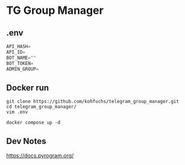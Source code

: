 # TG Group Manager

## .env

```python
API_HASH=
API_ID=
BOT_NAME=""
BOT_TOKEN=
ADMIN_GROUP=

```

## Docker run

```
git clone https://github.com/kohfuchs/telegram_group_manager.git
cd telegram_group_manager/
vim .env
```

```
docker compose up -d
```

## Dev Notes

https://docs.pyrogram.org/
